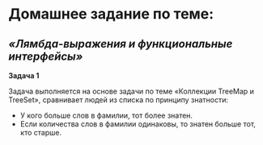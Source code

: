 # **Домашнее задание по теме:** 
## *«Лямбда-выражения и функциональные интерфейсы»*
**Задача 1**


Задача выполняется на основе задачи по теме «Коллекции TreeMap и TreeSet»,
сравнивает людей из списка по принципу знатности:
* У кого больше слов в фамилии, тот более знатен.
* Если количества слов в фамилии одинаковы, то знатен больше тот, кто старше.
  
